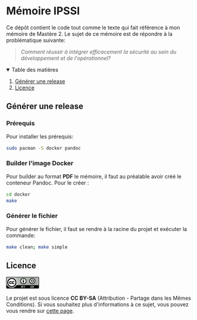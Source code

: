 # Mémoire IPSSI

Ce dépôt contient le code tout comme le texte qui fait référence à mon mémoire de Mastère 2. Le sujet de ce mémoire est de répondre à la problématique suivante: 

> *Comment réussir à intégrer efficacement la sécurité au sein du développement et de l'opérationnel?*

<!-- TABLE OF CONTENTS -->
<details open="open">
  <summary>Table des matières</summary>
  <ol>
    <li>
      <a href="#générer-une-release">Générer une release</a></li>
    <li><a href="#licence">Licence</a></li>
  </ol>
</details>

## Générer une release
### Prérequis
Pour installer les prérequis:
```bash
sudo pacman -S docker pandoc
```

### Builder l'image Docker
Pour builder au format **PDF** le mémoire, il faut au préalable avoir créé le conteneur Pandoc.
Pour le créer :
```bash
cd docker
make
```

### Générer le fichier
Pour générer le fichier, il faut se rendre à la racine du projet et exécuter la commande:
```bash
make clean; make simple
```

## Licence
![](img/CCBYSA.png)

Le projet est sous licence **CC BY-SA** (Attribution - Partage dans les Mêmes Conditions).
Si vous souhaitez plus d'informations à ce sujet, vous pouvez vous rendre sur [cette page](https://creativecommons.org/licenses/by-sa/4.0/).